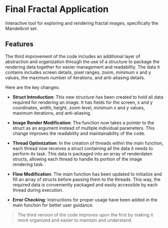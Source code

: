 # Final Fractal Application

Interactive tool for exploring and rendering fractal images, specifically the Mandelbrot set.

## Features

The third improvement of the code includes an additional layer of abstraction and organization through the use of a structure to package the rendering data together for easier management and readability. The data it contains includes screen details, pixel ranges, zoom, minimum x and y values, the maximum number of iterations, and anti-aliasing details.

Here are the key changes:

- **Struct Introduction**: This new structure has been created to hold all data required for rendering an image. It has fields for the screen, x and y coordinates, width, height, zoom level, minimum x and y values, maximum iterations, and anti-aliasing.

- **Image Render Modification**: The function now takes a pointer to the struct as an argument instead of multiple individual parameters. This change improves the readability and maintainability of the code.

- **Thread Optimization**: In the creation of threads within the main function, each thread now receives a struct containing all the data it needs to perform its task. This data is packaged into an array of renderdaten structs, allowing each thread to handle its portion of the image rendering task.

- **Flow Modification**: The main function has been updated to initialize and fill an array of structs before passing them to the threads. This way, the required data is conveniently packaged and easily accessible by each thread during execution.

- **Error Checking**: Instructions for proper usage have been added in the main function for better user guidance.

> The third version of the code improves upon the first by making it more organized and easier to maintain and understand.
